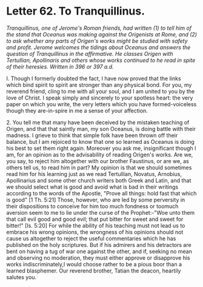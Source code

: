 <h1>Letter 62. To Tranquillinus.</h1>

<p><i>Tranquillinus, one of Jerome's Roman friends, had written (1) to tell him of the stand that Oceanus was making against the Origenists at Rome, and (2) to ask whether any parts of Origen's works might be studied with safety and profit. Jerome welcomes the tidings about Oceanus and answers the question of Tranquillinus in the affirmative. He classes Origen with Tertullian, Apollinaris and others whose works continued to he read in spite of their heresies. Written in 396 or 397 a.d.</i></p>

I. Though I formerly doubted the fact, I have now proved that the links which bind spirit to spirit are stronger than any physical bond. For you, my reverend friend, cling to me with all your soul, and I am united to you by the love of Christ. I speak simply and sincerely to your spotless heart: the very paper on which you write, the very letters which you have formed-voiceless though they are-in-spire in me a sense of your affection.

2\. You tell me that many have been deceived by the mistaken teaching of Origen, and that that saintly man, my son Oceanus, is doing battle with their madness. I grieve to think that simple folk have been thrown off their balance, but I am rejoiced to know that one so learned as Oceanus is doing his best to set them right again. Moreover you ask me, insignificant though I am, for an opinion as to the advisability of reading Origen's works. Are we, you say, to reject him altogether with our brother Faustinus, or are we, as others tell us, to read him in part? My opinion is that we should sometimes read him for his learning just as we read Tertullian, Novatus, Arnobius, Apollinarius and some other church writers both Greek and Latin, and that we should select what is good and avoid what is bad in their writings according to the words of the Apostle, "Prove all things: hold fast that which is good" [1 Th. 5:21] Those, however, who are led by some perversity in their dispositions to conceive for him too much fondness or toomuch aversion seem to me to lie under the curse of the Prophet:-"Woe unto them that call evil good and good evil; that put bitter for sweet and sweet for bitter!" [Is. 5:20] For while the ability of his teaching must not lead us to embrace his wrong opinions, the wrongness of his opinions should not cause us altogether to reject the useful commentaries which he has published on the holy scriptures. But if his admirers and his detractors are bent on having a tug of war one against the other, and if, seeking no mean and observing no moderation, they must either approve or disapprove his works indiscriminately,I would choose rather to be a pious boor than a learned blasphemer. Our reverend brother, Tatian the deacon, heartily salutes you.